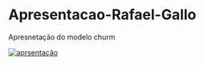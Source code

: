 # Apresentacao-Rafael-Gallo

Apresnetação do modelo churm 


[![aprsentação](https://img.shields.io/badge/-Apresentação-000?style=flat-square&logo=Apresentação&logoColor=white&link=https:drive.google.com/file/d/1LShmqc-NbGAKsLt2wUJqtl36pro0F_SJ/view?usp=sharing)](https://drive.google.com/file/d/1LShmqc-NbGAKsLt2wUJqtl36pro0F_SJ/view?usp=sharing)
